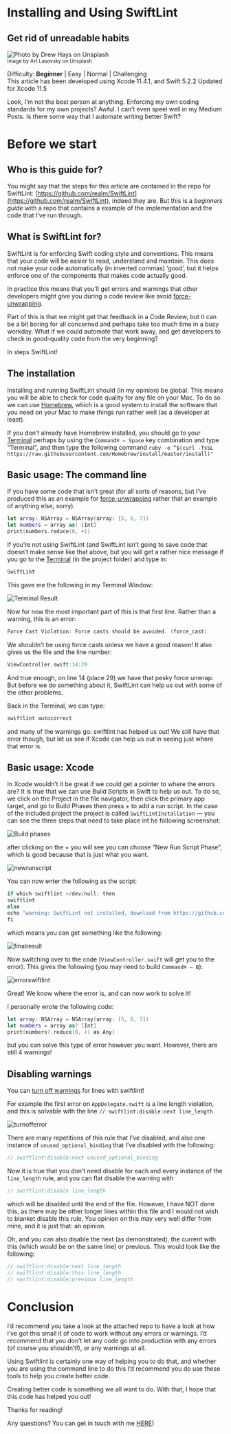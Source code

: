 
# Installing and Using SwiftLint
## Get rid of unreadable habits

![Photo by Drew Hays on Unsplash](Images/photo-1518674660708-0e2c0473e68e)<br/>
<sub>Image by Art Lasovsky on Unsplash<sub>

Difficulty: **Beginner** | Easy | Normal | Challenging<br/>
This article has been developed using Xcode 11.4.1, and Swift 5.2.2
Updated for Xcode 11.5

Look, I’m not the best person at anything. Enforcing my own coding standards for my own projects? Awful. I can’t even speel well in my Medium Posts.
Is there some way that I automate writing better Swift?


# Before we start
## Who is this guide for?
You might say that the steps for this article are contained in the repo for SwiftLint: [https://github.com/realm/SwiftLint](https://github.com/realm/SwiftLint), indeed they are.
But this is a *beginners guide* with a repo that contains a example of the implementation and the code that I’ve run through.

## What is SwiftLint for?
SwiftLint is for enforcing Swift coding style and conventions. This means that your code will be easier to read, understand and maintain. This does not make your code automatically (in inverted commas) ‘good’, but it helps enforce one of the components that makes code actually good.

In practice this means that you’ll get errors and warnings that other developers might give you during a code review like avoid [force-unwrapping](https://medium.com/@stevenpcurtis.sc/avoiding-force-unwrapping-in-swift-6dae252e970e).

Part of this is that we might get that feedback in a Code Review, but it can be a bit boring for all concerned and perhaps take too much time in a busy workday. What if we could automate that work away, and get developers to check in good-quality code from the very beginning?

In steps SwiftLint!

## The installation
Installing and running SwiftLint should (in my opinion) be global. This means you will be able to check for code quality for any file on your Mac. To do so we can use [Homebrew](https://brew.sh/), which is a good system to install the software that you need on your Mac to make things run rather well (as a developer at least).

If you don’t already have Homebrew installed, you should go to your [Terminal](https://medium.com/@stevenpcurtis.sc/the-mac-terminal-998eb9f42b5) perhaps by using the `Command⌘ — Space` key combination and type “Terminal”, and then type the following command
`ruby -e “$(curl -fsSL https://raw.githubusercontent.com/Homebrew/install/master/install)"`

## Basic usage: The command line
If you have some code that isn’t great (for all sorts of reasons, but I’ve produced this as an example for [force-unwrapping](https://medium.com/@stevenpcurtis.sc/avoiding-force-unwrapping-in-swift-6dae252e970e) rather that an example of anything else, sorry).

```swift
let array: NSArray = NSArray(array: [5, 6, 7])
let numbers = array as! [Int]
print(numbers.reduce(0, +))
```

If you’re not using SwiftLint (and SwiftLint isn’t going to save code that doesn’t make sense like that above, but you will get a rather nice message if you go to the [Terminal](https://medium.com/@stevenpcurtis.sc/the-mac-terminal-998eb9f42b5) (in the project folder) and type in:

```swift
SwiftLint
```

This gave me the following in my Terminal Window:

![Terminal Result](Images/terminalresult.jpg)

Now for now the most important part of this is that first line. Rather than a warning, this is an error:

```swift
Force Cast Violation: Force casts should be avoided. (force_cast)
```

We shouldn’t be using force casts unless we have a good reason!
It also gives us the file and the line number:

```swift
ViewController.swift:14:29
```

And true enough, on line 14 (place 29) we have that pesky force unwrap. But before we do something about it, SwiftLint can help us out with some of the other problems.

Back in the Terminal, we can type:

```swift
swiftlint autocorrect
```

and many of the warnings go: swiftlint has helped us out! We still have that error though, but let us see if Xcode can help us out in seeing just where that error is.

## Basic usage: Xcode
In Xcode wouldn’t it be great if we could get a pointer to where the errors are? It is true that we can use Build Scripts in Swift to help us out. To do so, we click on the Project in the file navigator, then click the primary app target, and go to Build Phases then press + to add a run script. In the case of the included project the project is called `SwiftLintInstallation` — you can see the three steps that need to take place int he following screenshot:

![Build phases](Images/buildphases.png)

after clicking on the + you will see you can choose “New Run Script Phase”, which is good because that is just what you want.

![newrunscript](Images/newrunscript.png)

You can now enter the following as the script:

```swift
if which swiftlint >/dev/null; then
swiftlint
else
echo "warning: SwiftLint not installed, download from https://github.com/realm/SwiftLint"
fi
```

which means you can get something like the following:

![finalresult](Images/finalresult.png)

Now switching over to the code (`ViewController.swift` will get you to the error). This gives the following (you may need to build `Command⌘ — B`):

![errorswiftlint](Images/errorswiftlint.png)

Great! We know where the error is, and can now work to solve it!

I personally wrote the following code:

```swift
let array: NSArray = NSArray(array: [5, 6, 7])
let numbers = array as? [Int]
print(numbers?.reduce(0, +) as Any)
```

but you can solve this type of error however you want. However, there are still 4 warnings!


## Disabling warnings
You can [turn off warnings](https://github.com/realm/SwiftLint/#disable-rules-in-code) for lines with swiftlint!

For example the first error on `AppDelegate.swift` is a line length violation, and this is solvable with the line `// swiftlint:disable:next line_length`

![turnofferror](Images/turnofferror.png)

There are many repetitions of this rule that I’ve disabled, and also one instance of `unused_optional_binding` that I’ve disabled with the following:

```swift
// swiftlint:disable:next unused_optional_binding
```

Now it is true that you don’t need disable for each and every instance of the `line_length` rule, and you can flat disable the warning with

```swift
// swiftlint:disable line_length
```

which will be disabled until the end of the file. However, I have NOT done this, as there may be other longer lines within this file and I would not wish to blanket disable this rule. You opinion on this may very well differ from mine, and it is just that: an opinion.

Oh, and you can also disable the next (as demonstrated), the current with this (which would be on the same line) or previous. This would look like the following:

```swift
// swiftlint:disable:next line_length
// swiftlint:disable:this line_length
// swiftlint:disable:previous line_length
```
# Conclusion
I’d recommend you take a look at the attached repo to have a look at how I’ve got this small it of code to work without any errors or warnings. I’d recommend that you don’t let any code go into production with any errors (of course you shouldn’t!), or any warnings at all.

Using Swiftlint is certainly one way of helping you to do that, and whether you are using the command line to do this I’d recommend you do use these tools to help you create better code.

Creating better code is something we all want to do. With that, I hope that this code has helped you out!

Thanks for reading!

Any questions? You can get in touch with me [HERE](https://twitter.com/stevenpcurtis))
